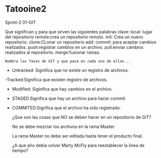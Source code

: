 # Tatooine2
Sprint-2
01-GIT

Que significan y para que sirven las siguientes palabras clave:
        local: lugar del repositorio
        remote:crea un repositorio remoto.
        init: Crea un nuevo repositorio.
        clone:CLonar un repositorio
        add:
        commit: para aceptar cambios realizados.
        push:registrar cambios en un archivo.
        pull:enviar cambios realizados al repositorio.
        merge:fusionar ramas.

    Nombra las fases de GIT y que pasa en cada una de ellas...

  - Untracked: Significa que no existe un registro de archivos.

   -Tracked:Significa que existen registro de archivos.

  - Modified: Siginifca que hay cambios en el archivo.

  - STAGED:Significa que hay un archivo para hacer commit

  - COMMITED:Signfica que el archivo ha sido registrado.

    ¿Que son las cosas que NO se deben hacer en un repositorio de GIT?

    No se debe mezclar los archivos en la rama Master.

    La rama Master no debe ser editada hasta tener el producto final.

    ¿A que año debía volver Marty McFly para reestablecer la linea de tiempo?
